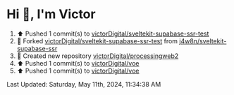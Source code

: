 <h1>Hi 👋, I'm Victor </h1>

<!--RECENT_ACTIVITY:start-->
1. ⬆️ Pushed 1 commit(s) to [victorDigital/sveltekit-supabase-ssr-test](https://github.com/victorDigital/sveltekit-supabase-ssr-test)<br>
2. 🔱 Forked [victorDigital/sveltekit-supabase-ssr-test](https://github.com/victorDigital/sveltekit-supabase-ssr-test) from [j4w8n/sveltekit-supabase-ssr](https://github.com/j4w8n/sveltekit-supabase-ssr)<br>
3. 📔 Created new repository [victorDigital/processingweb2](https://github.com/victorDigital/processingweb2)<br>
4. ⬆️ Pushed 1 commit(s) to [victorDigital/voe](https://github.com/victorDigital/voe)<br>
5. ⬆️ Pushed 1 commit(s) to [victorDigital/voe](https://github.com/victorDigital/voe)<br>
<!--RECENT_ACTIVITY:end-->

<!--RECENT_ACTIVITY:last_update-->
Last Updated: Saturday, May 11th, 2024, 11:34:38 AM
<!--RECENT_ACTIVITY:last_update_end-->
